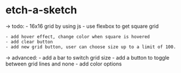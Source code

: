 # etch-a-sketch

-> todo:
	- 16x16 grid by using js
	- use flexbox to get square grid

	- add hover effect, change color when square is hovered
	- add clear button
 	- add new grid button, user can choose size up to a limit of 100. 

-> advanced:
	- add a bar to switch grid size
	- add a button to toggle between grid lines and none
	- add color options